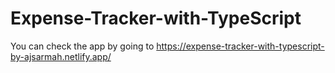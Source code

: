 # Expense-Tracker-with-TypeScript

You can check the app by going to https://expense-tracker-with-typescript-by-ajsarmah.netlify.app/
